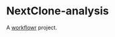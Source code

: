 # NextClone-analysis

A [workflowr][] project.

[workflowr]: https://github.com/workflowr/workflowr
